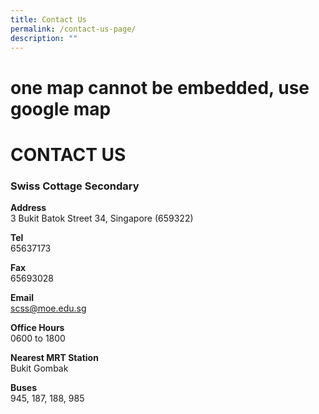 ```yaml
---
title: Contact Us
permalink: /contact-us-page/
description: ""
---
```

# one map cannot be embedded, use google map
# CONTACT US

### Swiss Cottage Secondary

**Address**  
3 Bukit Batok Street 34, Singapore (659322)

**Tel**  
65637173

**Fax**  
65693028

**Email**  
[scss@moe.edu.sg](mailto:scss@moe.edu.sg)

**Office Hours**  
0600 to 1800


**Nearest MRT Station**  
Bukit Gombak

**Buses**  
945, 187, 188, 985